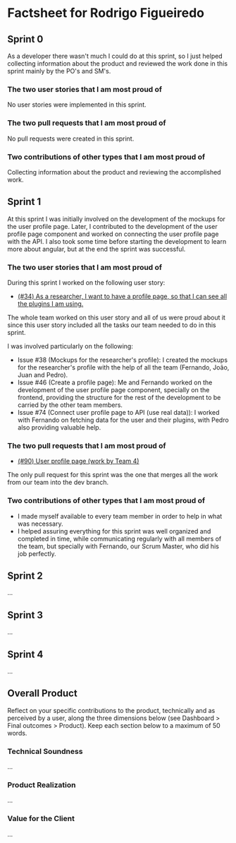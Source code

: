 # Factsheet for Rodrigo Figueiredo

## Sprint 0

As a developer there wasn't much I could do at this sprint, so I just helped collecting information about the product and reviewed the work done in this sprint mainly by the PO's and SM's.

### The two user stories that I am most proud of

No user stories were implemented in this sprint.

### The two pull requests that I am most proud of

No pull requests were created in this sprint.

### Two contributions of other types that I am most proud of

Collecting information about the product and reviewing the accomplished work.


## Sprint 1

At this sprint I was initially involved on the development of the mockups for the user profile page. Later, I contributed to the development of the user profile page component and worked on connecting the user profile page with the API.
I also took some time before starting the development to learn more about angular, but at the end the sprint was successful.

### The two user stories that I am most proud of

During this sprint I worked on the following user story:

- [(#34) As a researcher, I want to have a profile page, so that I can see all the plugins I am using.](https://github.com/FEUP-MEIC-DS-2023-1MEIC08/VAXPRED/issues/34)

The whole team worked on this user story and all of us were proud about it since this user story included all the tasks our team needed to do in this sprint.

I was involved particularly on the following:

- Issue #38 (Mockups for the researcher's profile): I created the mockups for the researcher's profile with the help of all the team (Fernando, João, Juan and Pedro).
- Issue #46 (Create a profile page): Me and Fernando worked on the development of the user profile page component, specially on the frontend, providing the structure for the rest of the development to be carried by the other team members.
- Issue #74 (Connect user profile page to API (use real data)): I worked with Fernando on fetching data for the user and their plugins, with Pedro also providing valuable help.

### The two pull requests that I am most proud of

- [(#90) User profile page (work by Team 4)](https://github.com/FEUP-MEIC-DS-2023-1MEIC08/VAXPRED/pull/90)

The only pull request for this sprint was the one that merges all the work from our team into the dev branch.

### Two contributions of other types that I am most proud of

- I made myself available to every team member in order to help in what was necessary.
- I helped assuring everything for this sprint was well organized and completed in time, while communicating regularly with all members of the team, but specially with Fernando, our Scrum Master, who did his job perfectly.

## Sprint 2

...

## Sprint 3

...

## Sprint 4

...

## Overall Product

Reflect on your specific contributions to the product, technically and as perceived by a user, along the three dimensions below (see Dashboard > Final outcomes > Product). Keep each section below to a maximum of 50 words.

### Technical Soundness
...

### Product Realization
...

### Value for the Client

...
